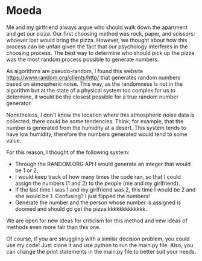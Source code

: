 # Moeda

Me and my girlfriend always argue who should walk down the apartment and get our pizza.
Our first choosing method was rock, paper, and scissors: whoever lost would bring the pizza. However, we thought about how this process can be unfair given the fact that our psychology interferes in the choosing process. The best way to determine who should pick up the pizza was the most random process possible to generate numbers.

As algorithms are pseudo-random, I found this website https://www.random.org/clients/http/ that generates random numbers based on atmospheric noise. This way, as the randomness is not in the algorithm but at the state of a physical system too complex for us to determine, it would be the closest possible for a true random number generator.

Nonetheless, I don't know the location where this atmospheric noise data is collected, there could be some tendencies. Think, for example, that the number is generated from the humidity at a desert. This system tends to have low humidity, therefore the numbers generated would tend to some value.

For this reason, I thought of the following system:
  - Through the RANDOM.ORG API I would generate an integer that would be 1 or 2;
  - I would keep track of how many times the code ran, so that I could assign the numbers (1 and 2) to the people (me and my girlfriend).
  - If the last time I was 1 and my girlfriend was 2, this time I would be 2 and she would be 1. Confusing? I just flipped the numbers!
  - Generate the number and the person whose number is assigned is doomed and should go get the pizza kkkkkkkkkkkkk.
  
We are open for new ideas for criticism for this method and new ideas of methods even more fair than this one.

Of course, if you are struggling with a similar decision problem, you could use my code! Just clone it and use python to run the main.py file.
Also, you can change the print statements in the main.py file to better suit your needs.
